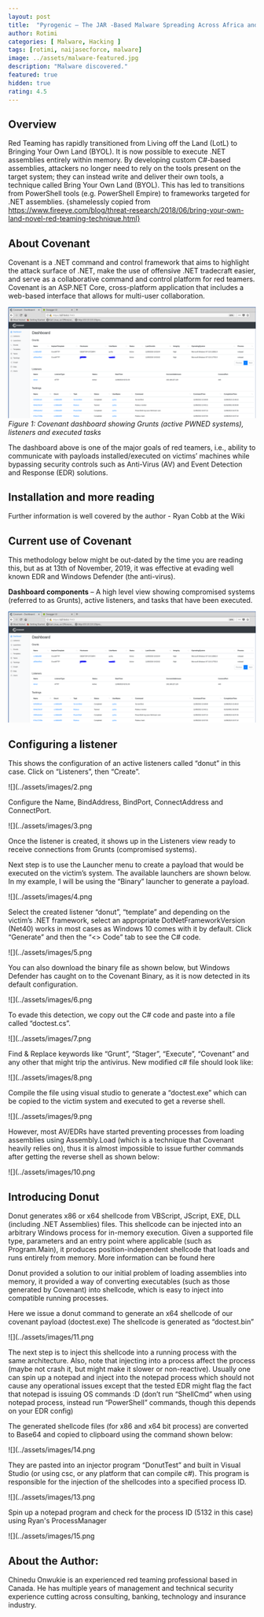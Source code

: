 ```yaml
---
layout: post
title:  "Pyrogenic – The JAR -Based Malware Spreading Across Africa and the Middle East ."
author: Rotimi
categories: [ Malware, Hacking ]
tags: [rotimi, naijasecforce, malware]
image: ../assets/malware-featured.jpg
description: "Malware discovered."
featured: true
hidden: true
rating: 4.5
---
```


## Overview
Red Teaming has rapidly transitioned from Living off the Land (LotL) to Bringing Your Own Land (BYOL). 
It is now possible to execute .NET assemblies entirely within memory. By developing custom C#-based assemblies, 
attackers no longer need to rely on the tools present on the target system; they can instead write and deliver 
their own tools, a technique called Bring Your Own Land (BYOL).  This has led to transitions from PowerShell tools 
(e.g. PowerShell Empire) to frameworks targeted for .NET assemblies. {shamelessly copied from 
https://www.fireeye.com/blog/threat-research/2018/06/bring-your-own-land-novel-red-teaming-technique.html}

## About Covenant
Covenant is a .NET command and control framework that aims to highlight the attack surface of .NET, make the use 
of offensive .NET tradecraft easier, and serve as a collaborative command and control platform for red teamers. 
Covenant is an ASP.NET Core, cross-platform application that includes a web-based interface that allows for 
multi-user collaboration.

![](../assets/images/1.png)
_Figure 1: Covenant dashboard showing Grunts (active PWNED systems), listeners and executed tasks_

The dashboard above is one of the major goals of red teamers, i.e., ability to communicate with payloads installed/executed on victims’ machines while bypassing security controls such as Anti-Virus (AV) and Event Detection and Response (EDR) solutions.

## Installation and more reading
Further information is well covered by the author - Ryan Cobb at the Wiki

## Current use of Covenant
This methodology below might be out-dated by the time you are reading this, but as at 13th of November, 2019, it was effective at evading well known EDR and Windows Defender (the anti-virus).

**Dashboard components** – A high level view showing compromised systems (referred to as Grunts), active listeners, and tasks that have been executed.

![](../assets/images/1.png)

## Configuring a listener
This shows the configuration of an active listeners called “donut” in this case. Click on “Listeners”, then  “Create”.

![](../assets/images/2.png

Configure the Name, BindAddress, BindPort, ConnectAddress and ConnectPort.

![](../assets/images/3.png

Once the listener is created, it shows up in the Listeners view ready to receive connections from Grunts (compromised systems).

Next step is to use the Launcher menu to create a payload that would be executed on the victim’s system. The available launchers are shown below. In my example, I will be using the “Binary” launcher to generate a payload.

![](../assets/images/4.png

Select the created listener “donut”, “template” and depending on the victim’s .NET framework, select an appropriate DotNetFrameworkVersion (Net40) works in most cases as Windows 10 comes with it by default. Click “Generate” and then the “<> Code” tab to see the C# code.

![](../assets/images/5.png

You can also download the binary file as shown below, but Windows Defender has caught on to the Covenant Binary, as it is now detected in its default configuration.

![](../assets/images/6.png

To evade this detection, we copy out the C# code and paste into a file called “doctest.cs”.

![](../assets/images/7.png

Find & Replace keywords like “Grunt”, “Stager”, “Execute”, “Covenant” and any other that might trip the antivirus. New modified c# file should look like:

![](../assets/images/8.png

Compile the file using visual studio to generate a “doctest.exe” which can be copied to the victim system and executed to get a reverse shell.

![](../assets/images/9.png

However, most AV/EDRs have started preventing processes from loading assemblies using Assembly.Load (which is a technique that Covenant heavily relies on), thus it is almost impossible to issue further commands after getting the reverse shell as shown below:

![](../assets/images/10.png

## Introducing Donut
Donut generates x86 or x64 shellcode from VBScript, JScript, EXE, DLL (including .NET Assemblies) files. This shellcode can be injected into an arbitrary Windows process for in-memory execution. Given a supported file type, parameters and an entry point where applicable (such as Program.Main), it produces position-independent shellcode that loads and runs entirely from memory. More information can be found here

Donut provided a solution to our initial problem of loading assemblies into memory, it provided a way of converting executables (such as those generated by Covenant) into shellcode, which is easy to inject into compatible running processes.

Here we issue a donut command to generate an x64 shellcode of our covenant payload (doctest.exe)
The shellcode is generated as “doctest.bin”

![](../assets/images/11.png

The next step is to inject this shellcode into a running process with the same architecture. Also, note that injecting into a process affect the process (maybe not crash it, but might make it slower or non-reactive). Usually one can spin up a notepad and inject into the notepad process which should not cause any operational issues except that the tested EDR might flag the fact that notepad is issuing OS commands :D (don’t run “ShellCmd” when using notepad process, instead run “PowerShell” commands, though this depends on your EDR config)

The generated shellcode files (for x86 and x64 bit process) are converted to Base64 and copied to clipboard using the command shown below:

![](../assets/images/14.png

They are pasted into an injector program “DonutTest” and built in Visual Studio (or using csc, or any platform that can compile c#). This program is responsible for the injection of the shellcodes into a specified process ID.

![](../assets/images/13.png

Spin up a notepad program and check for the process ID (5132 in this case) using Ryan's ProcessManager

![](../assets/images/15.png

## About the Author:
Chinedu Onwukie is an experienced red teaming professional based in Canada. He has multiple years of management 
and technical security experience cutting across consulting, banking, technology and insurance industry.
